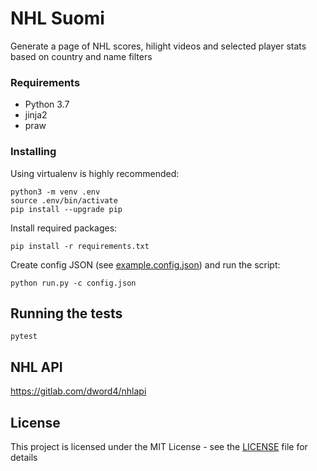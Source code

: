 # NHL Suomi

Generate a page of NHL scores, hilight videos and selected player stats based on country and name filters

### Requirements

* Python 3.7
* jinja2
* praw

### Installing

Using virtualenv is highly recommended:

```
python3 -m venv .env
source .env/bin/activate
pip install --upgrade pip
```

Install required packages:

```
pip install -r requirements.txt
```

Create config JSON (see [example.config.json](example.config.json)) and run the script:

```
python run.py -c config.json
```

## Running the tests

```
pytest
```

## NHL API

https://gitlab.com/dword4/nhlapi

## License

This project is licensed under the MIT License - see the [LICENSE](LICENSE) file for details

